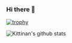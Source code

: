 ### Hi there 👋
[![trophy](https://github-profile-trophy.vercel.app/?username=cs-imms&theme=onedark)](https://github.com/ryo-ma/github-profile-trophy)

![Kittinan's github stats](https://github-readme-stats.vercel.app/api?username=cs-imms&show_icons=true&title_color=fff&icon_color=79ff97&text_color=9f9f9f&bg_color=151515)

<!--
**CS-IMMS/cs-imms** is a ✨ _special_ ✨ repository because its `README.md` (this file) appears on your GitHub profile.

Here are some ideas to get you started:

- 🔭 I’m currently working on ...
- 🌱 I’m currently learning ...
- 👯 I’m looking to collaborate on ...
- 🤔 I’m looking for help with ...
- 💬 Ask me about ...
- 📫 How to reach me: ...
- 😄 Pronouns: ...
- ⚡ Fun fact: ...
-->
